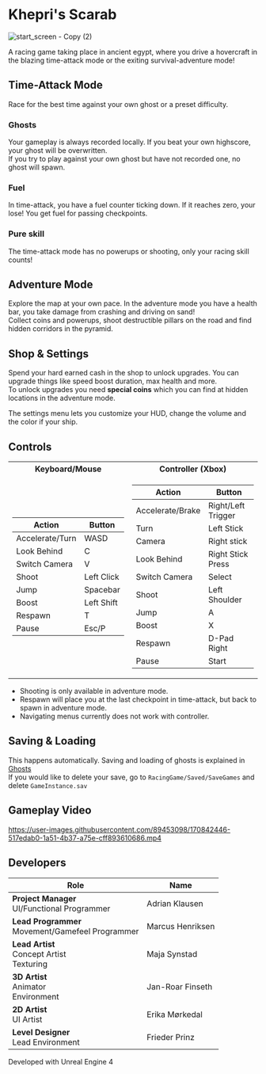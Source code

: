 # Khepri's Scarab
![start_screen - Copy (2)](https://user-images.githubusercontent.com/89453098/170842155-94c7d3a3-109a-4542-8406-2415b265b7b2.png)

A racing game taking place in ancient egypt, where you drive a hovercraft in the blazing time-attack mode or the exiting survival-adventure mode!

## Time-Attack Mode
Race for the best time against your own ghost or a preset difficulty.

### Ghosts
Your gameplay is always recorded locally. If you beat your own highscore, your ghost will be overwritten.  
If you try to play against your own ghost but have not recorded one, no ghost will spawn.

### Fuel
In time-attack, you have a fuel counter ticking down. If it reaches zero, your lose! You get fuel for passing checkpoints.

### Pure skill
The time-attack mode has no powerups or shooting, only your racing skill counts!   

## Adventure Mode
Explore the map at your own pace. In the adventure mode you have a health bar, you take damage from crashing and driving on sand!  
Collect coins and powerups, shoot destructible pillars on the road and find hidden corridors in the pyramid.

## Shop & Settings
Spend your hard earned cash in the shop to unlock upgrades. You can upgrade things like speed boost duration, max health and more.  
To unlock upgrades you need **special coins** which you can find at hidden locations in the adventure mode.  
  
The settings menu lets you customize your HUD, change the volume and the color if your ship.

## Controls
<table>
<tr><th>Keyboard/Mouse</th><th>Controller (Xbox)</th></tr>
<tr><td>

|Action|Button|
|---|---|
|Accelerate/Turn|WASD|
|Look Behind|C|
|Switch Camera|V|
|Shoot|Left Click|
|Jump|Spacebar|
|Boost|Left Shift|
|Respawn|T|
|Pause|Esc/P|
  
</td><td>
  
|Action|Button|
|---|---|
|Accelerate/Brake|Right/Left Trigger|
|Turn|Left Stick|
|Camera|Right stick|
|Look Behind|Right Stick Press|
|Switch Camera|Select|
|Shoot|Left Shoulder|
|Jump|A|
|Boost|X|
|Respawn|D-Pad Right|
|Pause|Start|

</td></tr> </table>

* Shooting is only available in adventure mode.
* Respawn will place you at the last checkpoint in time-attack, but back to spawn in adventure mode.
* Navigating menus currently does not work with controller.

## Saving & Loading
This happens automatically. Saving and loading of ghosts is explained in [Ghosts](#ghosts)  
If you would like to delete your save, go to `RacingGame/Saved/SaveGames` and delete `GameInstance.sav`

## Gameplay Video
https://user-images.githubusercontent.com/89453098/170842446-517edab0-1a51-4b37-a75e-cff893610686.mp4

## Developers
|Role|Name|
|---|---|
|**Project Manager**<br>UI/Functional Programmer|Adrian Klausen|
|**Lead Programmer**<br>Movement/Gamefeel Programmer|Marcus Henriksen|
|**Lead Artist**<br>Concept Artist<br>Texturing|Maja Synstad|
|**3D Artist**<br>Animator<br>Environment|Jan-Roar Finseth|
|**2D Artist**<br>UI Artist|Erika Mørkedal|
|**Level Designer**<br>Lead Environment|Frieder Prinz|
  

Developed with Unreal Engine 4
